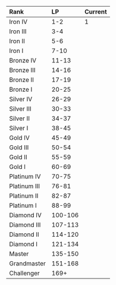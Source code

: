 | Rank         | LP      | Current |
| :---         | :---    | :---    |
| Iron IV      | 1-2     | 1       |
| Iron III     | 3-4     |         |
| Iron II      | 5-6     |         |
| Iron I       | 7-10    |         |
| Bronze IV    | 11-13   |         |
| Bronze III   | 14-16   |         |
| Bronze II    | 17-19   |         |
| Bronze I     | 20-25   |         |
| Silver IV    | 26-29   |         |
| Silver III   | 30-33   |         |
| Silver II    | 34-37   |         |
| Silver I     | 38-45   |         |
| Gold IV      | 45-49   |         |
| Gold III     | 50-54   |         |
| Gold II      | 55-59   |         |
| Gold I       | 60-69   |         |
| Platinum IV  | 70-75   |         |
| Platinum III | 76-81   |         |
| Platinum II  | 82-87   |         |
| Platinum I   | 88-99   |         |
| Diamond IV   | 100-106 |         |
| Diamond III  | 107-113 |         |
| Diamond II   | 114-120 |         |
| Diamond I    | 121-134 |         |
| Master       | 135-150 |         |
| Grandmaster  | 151-168 |         |
| Challenger   | 169+    |         |
